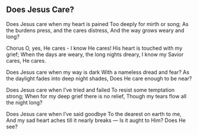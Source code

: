 ## Does Jesus Care?

Does Jesus care when my heart is pained
Too deeply for mirth or song;
As the burdens press, and the cares distress,
And the way grows weary and long?

Chorus
O, yes, He cares - I know He cares!
His heart is touched with my grief;
When the days are weary, the long nights dreary,
I know my Savior cares, He cares.

Does Jesus care when my way is dark
With a nameless dread and fear?
As the daylight fades into deep night shades,
Does He care enough to be near? 

Does Jesus care when I’ve tried and failed
To resist some temptation strong;
When for my deep grief there is no relief,
Though my tears flow all the night long?

Does Jesus care when I’ve said goodbye
To the dearest on earth to me,
And my sad heart aches till it nearly breaks —
Is it aught to Him? Does He see? 